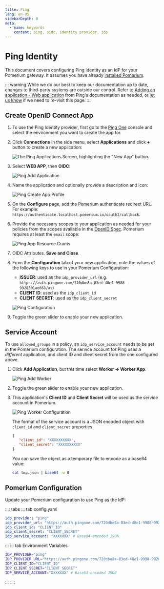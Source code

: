 ```yaml
---
title: Ping
lang: en-US
sidebarDepth: 0
meta:
  - name: keywords
    content: ping, oidc, identity provider, idp
---
```


# Ping Identity

This document covers configuring Ping Identity as an IdP for your Pomerium gateway. It assumes you have already [installed Pomerium](/docs/install/readme.md).

::: warning
While we do our best to keep our documentation up to date, changes to third-party systems are outside our control. Refer to [Adding an application - Web application](https://docs.pingidentity.com/bundle/p14c/page/lyd1583255784891.html) from Ping's documentation as needed, or [let us know](https://github.com/pomerium/pomerium/issues/new?assignees=&labels=&template=bug_report.md) if we need to re-visit this page.
:::

## Create OpenID Connect App

1. To use the Ping Identity provider, first go to the [Ping One](https://www.pingidentity.com/en/account/sign-on.html) console and select the environment you want to create the app for.

1. Click **Connections** in the side menu, select **Applications** and click **+** button to create a new application:

   ![The Ping Applications Screen, highlighting the "New App" button.](./img/ping/ping-new-app.png)

1. Select **WEB APP**, then **OIDC**:

   ![Ping Add Application](./img/ping/ping-add-application.png)

1. Name the application and optionally provide a description and icon:

   ![Ping Create App Profile](./img/ping/ping-app-profile.png)

1. On the **Configure** page, add the Pomerium authenticate redirect URL. For example: `https://authenticate.localhost.pomerium.io/oauth2/callback`.

1. Provide the necessary scopes to your application as needed for your policies from the scopes available in the [OpenID Spec](https://openid.net/specs/openid-connect-core-1_0.html#ScopeClaims). Pomerium requires at least the `email` scope:

   ![Ping App Resource Grants](./img/ping/ping-app-grants.png)

1. OIDC Attributes. **Save and Close**.

1. From the **Configuration** tab of your new application, note the values of the following keys to use in your Pomerium Configuration:

   * **ISSUER**: used as the `idp_provider_url` (e.g. `https://auth.pingone.com/720dbe8a-83ed-48e1-9988-9928301ae668/as`)
   * **CLIENT ID**: used as the `idp_client_id`
   * **CLIENT SECRET**: used as the `idp_client_secret`

   ![Ping Configuration](./img/ping/ping-configuration.png)

1. Toggle the green slider to enable your new application.

## Service Account

To use `allowed_groups` in a policy, an `idp_service_account` needs to be set in the Pomerium configuration. The service account for Ping uses a *different* application, and client ID and client secret from the one configured above.

1. Click **Add Application**, but this time select **Worker → Worker App**.

   ![Ping Add Worker](./img/ping/ping-add-worker.png)

1. Toggle the green slider to enable your new application.

1. This application's **Client ID** and **Client Secret** will be used as the service account in Pomerium.

   ![Ping Worker Configuration](./img/ping/ping-worker-configuration.png)

   The format of the service account is a JSON encoded object with `client_id` and `client_secret` properties:

   ```json
   {
      "client_id": "XXXXXXXXXX",
      "client_secret": "XXXXXXXXXX"
   }
   ```

   You can save the object as a temporary file to encode as a base64 value:

   ```bash
   cat tmp.json | base64 -w 0
   ```

## Pomerium Configuration

Update your Pomerium configuration to use Ping as the IdP:

:::: tabs
::: tab config.yaml
```yaml
idp_provider: "ping"
idp_provider_url: "https://auth.pingone.com/720dbe8a-83ed-48e1-9988-9928301ae668/as"
idp_client_id: "CLIENT_ID"
idp_client_secret: "CLIENT_SECRET"
idp_service_account: "XXXXXXX" # Base64-encoded JSON
```
:::
::: tab Environment Variables
```bash
IDP_PROVIDER="ping"
IDP_PROVIDER_URL="https://auth.pingone.com/720dbe8a-83ed-48e1-9988-9928301ae668/as"
IDP_CLIENT_ID="CLIENT_ID"
IDP_CLIENT_SECRET="CLIENT_SECRET"
IDP_SERVICE_ACCOUNT="XXXXXXX" # Base64-encoded JSON
```
:::
::::